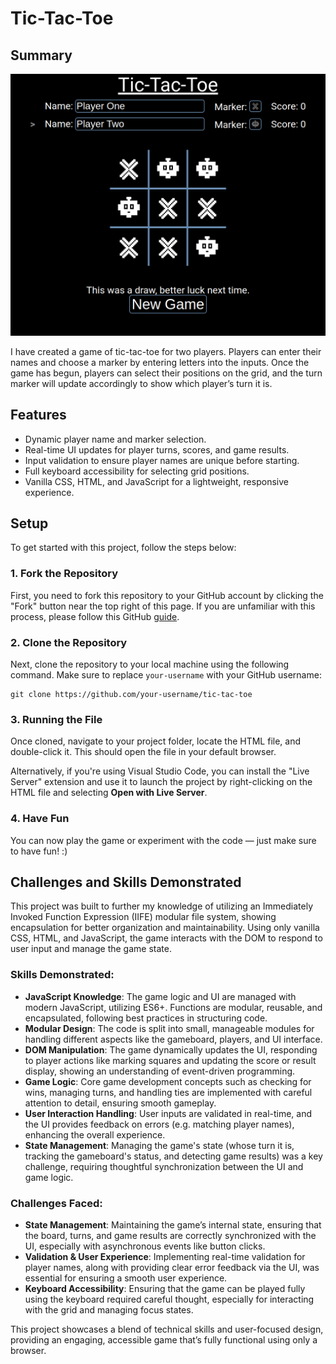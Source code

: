 # Tic-Tac-Toe

## Summary

![Tic Tac Toe Screenshot](/img/demo.png)

I have created a game of tic-tac-toe for two players. Players can enter their names and choose a marker by entering letters into the inputs. Once the game has begun, players can select their positions on the grid, and the turn marker will update accordingly to show which player’s turn it is.

## Features

- Dynamic player name and marker selection.
- Real-time UI updates for player turns, scores, and game results.
- Input validation to ensure player names are unique before starting.
- Full keyboard accessibility for selecting grid positions.
- Vanilla CSS, HTML, and JavaScript for a lightweight, responsive experience.

## Setup

To get started with this project, follow the steps below:

### 1. Fork the Repository

First, you need to fork this repository to your GitHub account by clicking the "Fork" button near the top right of this page. If you are unfamiliar with this process, please follow this GitHub [guide](https://docs.github.com/en/pull-requests/collaborating-with-pull-requests/working-with-forks/fork-a-repo).

### 2. Clone the Repository

Next, clone the repository to your local machine using the following command. Make sure to replace `your-username` with your GitHub username:

```
git clone https://github.com/your-username/tic-tac-toe
```

### 3. Running the File

Once cloned, navigate to your project folder, locate the HTML file, and double-click it. This should open the file in your default browser.

Alternatively, if you're using Visual Studio Code, you can install the "Live Server" extension and use it to launch the project by right-clicking on the HTML file and selecting **Open with Live Server**.

### 4. Have Fun

You can now play the game or experiment with the code — just make sure to have fun! :)

## Challenges and Skills Demonstrated

This project was built to further my knowledge of utilizing an Immediately Invoked Function Expression (IIFE) modular file system, showing encapsulation for better organization and maintainability. Using only vanilla CSS, HTML, and JavaScript, the game interacts with the DOM to respond to user input and manage the game state.

### Skills Demonstrated:

- **JavaScript Knowledge**: The game logic and UI are managed with modern JavaScript, utilizing ES6+. Functions are modular, reusable, and encapsulated, following best practices in structuring code.
- **Modular Design**: The code is split into small, manageable modules for handling different aspects like the gameboard, players, and UI interface.
- **DOM Manipulation**: The game dynamically updates the UI, responding to player actions like marking squares and updating the score or result display, showing an understanding of event-driven programming.
- **Game Logic**: Core game development concepts such as checking for wins, managing turns, and handling ties are implemented with careful attention to detail, ensuring smooth gameplay.
- **User Interaction Handling**: User inputs are validated in real-time, and the UI provides feedback on errors (e.g. matching player names), enhancing the overall experience.
- **State Management**: Managing the game's state (whose turn it is, tracking the gameboard's status, and detecting game results) was a key challenge, requiring thoughtful synchronization between the UI and game logic.

### Challenges Faced:

- **State Management**: Maintaining the game’s internal state, ensuring that the board, turns, and game results are correctly synchronized with the UI, especially with asynchronous events like button clicks.
- **Validation & User Experience**: Implementing real-time validation for player names, along with providing clear error feedback via the UI, was essential for ensuring a smooth user experience.
- **Keyboard Accessibility**: Ensuring that the game can be played fully using the keyboard required careful thought, especially for interacting with the grid and managing focus states.

This project showcases a blend of technical skills and user-focused design, providing an engaging, accessible game that’s fully functional using only a browser.
